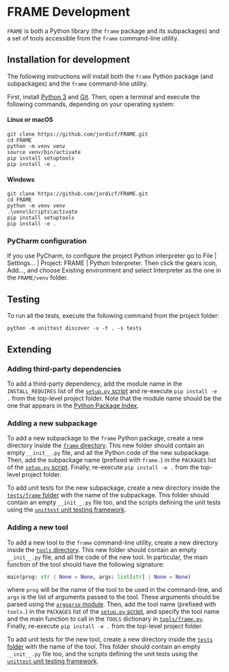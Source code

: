 # FRAME Development

`FRAME` is both a Python library (the `frame` package and its subpackages) and a set of tools
accessible from the `frame` command-line utility.

## Installation for development

The following instructions will install both the `frame` Python package (and subpackages) and the
`frame` command-line utility.

First, install [Python 3](https://www.python.org/downloads/) and [Git](https://git-scm.com/download/).
Then, open a terminal and execute the following commands, depending on your operating system:

#### Linux or macOS

```
git clone https://github.com/jordicf/FRAME.git
cd FRAME
python -m venv venv
source venv/bin/activate
pip install setuptools
pip install -e .
```

#### Windows

```
git clone https://github.com/jordicf/FRAME.git
cd FRAME
python -m venv venv
.\venv\Scripts\activate
pip install setuptools
pip install -e .
```

### PyCharm configuration

If you use PyCharm, to configure the project Python interpreter go to File | Settings... |
Project: FRAME | Python Interpreter.
Then click the gears icon, Add..., and choose Existing environment and select Interpreter as the one
in the `FRAME/venv` folder.

## Testing

To run all the tests, execute the following command from the project folder:

```
python -m unittest discover -v -t . -s tests
```

## Extending

### Adding third-party dependencies

To add a third-party dependency, add the module name in the `INSTALL_REQUIRES` list of the
[`setup.py` script](setup.py) and re-execute `pip install -e .` from the top-level project
folder. Note that the module name should be the one that appears in the
[Python Package Index](https://pypi.org/).

### Adding a new subpackage

To add a new subpackage to the `frame` Python package, create a new directory inside the
[`frame` directory](frame). This new folder should contain an empty `__init__.py`
file, and all the Python code of the new subpackage. Then, add the subpackage name (prefixed with
`frame.`) in the `PACKAGES` list of the [`setup.py` script](setup.py). Finally, re-execute
`pip install -e .` from the top-level project folder.

To add unit tests for the new subpackage, create a new directory inside the
[`tests/frame` folder](tests/frame) with the name of the subpackage. This folder should
contain an empty `__init__.py` file too, and the scripts defining the unit tests using the
[`unittest` unit testing framework](https://docs.python.org/3/library/unittest.html).

### Adding a new tool

To add a new tool to the `frame` command-line utility, create a new directory inside the
[`tools` directory](tools). This new folder should contain an empty `__init__.py` file, and all the
code of the new tool. In particular, the main function of the tool should have the following
signature:

```python
main(prog: str | None = None, args: list[str] | None = None)
```

where `prog` will be the name of the tool to be used in the command-line, and `args` is the list
of arguments passed to the tool. These arguments should be parsed using the
[`argparse` module](https://docs.python.org/3/library/argparse.html). Then, add the tool name
(prefixed with `tools.`) in the `PACKAGES` list of the [`setup.py` script](setup.py), and
specify the tool name and the main function to call in the `TOOLS` dictionary in
[`tools/frame.py`](tools/frame.py). Finally, re-execute `pip install -e .` from the top-level
project folder.

To add unit tests for the new tool, create a new directory inside the
[`tests` folder](tests) with the name of the tool. This folder should
contain an empty `__init__.py` file too, and the scripts defining the unit tests using the
[`unittest` unit testing framework](https://docs.python.org/3/library/unittest.html).
